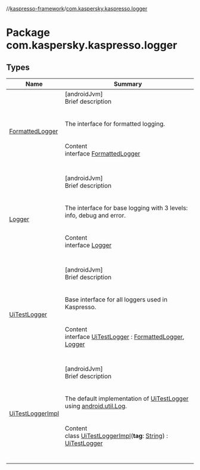 //[kaspresso-framework](../index.md)/[com.kaspersky.kaspresso.logger](index.md)



# Package com.kaspersky.kaspresso.logger  


## Types  
  
|  Name|  Summary| 
|---|---|
| [FormattedLogger](-formatted-logger/index.md)| [androidJvm]  <br>Brief description  <br><br><br>The interface for formatted logging.<br><br>  <br>Content  <br>interface [FormattedLogger](-formatted-logger/index.md)  <br><br><br>
| [Logger](-logger/index.md)| [androidJvm]  <br>Brief description  <br><br><br>The interface for base logging with 3 levels: info, debug and error.<br><br>  <br>Content  <br>interface [Logger](-logger/index.md)  <br><br><br>
| [UiTestLogger](-ui-test-logger/index.md)| [androidJvm]  <br>Brief description  <br><br><br>Base interface for all loggers used in Kaspresso.<br><br>  <br>Content  <br>interface [UiTestLogger](-ui-test-logger/index.md) : [FormattedLogger](-formatted-logger/index.md), [Logger](-logger/index.md)  <br><br><br>
| [UiTestLoggerImpl](-ui-test-logger-impl/index.md)| [androidJvm]  <br>Brief description  <br><br><br>The default implementation of [UiTestLogger](-ui-test-logger/index.md) using [android.util.Log](https://developer.android.com/reference/kotlin/android/util/Log.html).<br><br>  <br>Content  <br>class [UiTestLoggerImpl](-ui-test-logger-impl/index.md)(**tag**: [String](https://kotlinlang.org/api/latest/jvm/stdlib/kotlin/-string/index.html)) : [UiTestLogger](-ui-test-logger/index.md)  <br><br><br>

